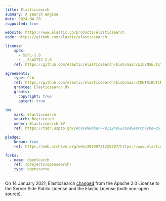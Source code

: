 ```yaml
---
title: Elasticsearch
summary: A search engine
date: 2024-04-20
rugpulled: true

website: https://www.elastic.co/products/elasticsearch
code: https://github.com/elastic/elasticsearch

license:
    spdx:
      - SSPL-1.0
      - __ELASTIC-2.0
    ref: https://github.com/elastic/elasticsearch/blob/main/LICENSE.txt

agreements:
    type: CLA
    ref: https://github.com/elastic/elasticsearch/blob/main/CONTRIBUTING.md
    grantee: Elasticsearch BV
    grants:
      copyright: true
      patent: true

tm:
    mark: Elasticsearch
    search: Registered
    owner: Elasticsearch BV
    ref: https://tsdr.uspto.gov/#caseNumber=79112495&caseSearchType=US_APPLICATION&caseType=DEFAULT&searchType=statusSearch

pledge:
    known: true
    ref: https://web.archive.org/web/20190731225507/https://www.elastic.co/what-is/open-x-pack

forks:
  - name: OpenSearch
    ref: /projects/opensearch/
    type: opensource
---
```

On 14 January 2021, Elasticsearch [changed](https://www.elastic.co/blog/licensing-change) from the Apache 2.0 License to the Server Side Public License and the Elastic License (both non-open source).
